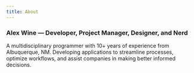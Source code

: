 ```yaml
---
title: About
---
```

### Alex Wine — Developer, Project Manager, Designer, and Nerd

A multidisciplinary programmer with 10+ years of experience from Albuquerque, NM. Developing applications to streamline processes, optimize workflows, and assist companies in making better informed decisions.
